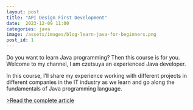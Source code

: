```yaml
---
layout: post
title: "API Design First Development"
date:  2023-12-09 11:00
categories: java
image: /assets/images/blog-learn-java-for-beginners.png
post_id: 1
---
```

Do you want to learn Java programming? Then this course is for you. Welcome to my channel, I am czetsuya an experienced Java developer.

In this course, I’ll share my experience working with different projects in different companies in the IT industry as we learn and go along the fundamentals of Java programming language.

<a href="https://czetsuya-tech.blogspot.com/2019/12/learn-java-programming-course-for-beginners.html">&gt;Read the complete article</a>
